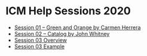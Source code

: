 # ICM Help Sessions 2020

* [Session 01 – Green and Orange by Carmen Herrera](https://github.com/itpresidents/icm-help-sessions-2020/blob/master/session-01/session-01.md)
* [Session 02 – Catalog by John Whitney](https://github.com/itpresidents/icm-help-sessions-2020/blob/master/session-02/session-02.md)
* [Session 03 Overview](https://github.com/itpresidents/icm-help-sessions-2020/blob/master/session-03/session-03.md)
* [Session 03 Example](https://github.com/itpresidents/icm-help-sessions-2020/blob/master/session-03/session-03-example.md)
